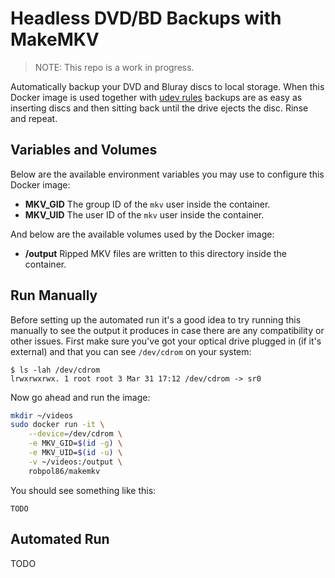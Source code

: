 # Headless DVD/BD Backups with MakeMKV

> NOTE: This repo is a work in progress.

Automatically backup your DVD and Bluray discs to local storage. When this Docker image is used together with
[udev rules](http://www.reactivated.net/writing_udev_rules.html) backups are as easy as inserting discs and then sitting
back until the drive ejects the disc. Rinse and repeat.

## Variables and Volumes

Below are the available environment variables you may use to configure this Docker image:

* **MKV_GID** The group ID of the `mkv` user inside the container.
* **MKV_UID** The user ID of the `mkv` user inside the container.

And below are the available volumes used by the Docker image:

* **/output** Ripped MKV files are written to this directory inside the container.

## Run Manually

Before setting up the automated run it's a good idea to try running this manually to see the output it produces in case
there are any compatibility or other issues. First make sure you've got your optical drive plugged in (if it's external)
and that you can see `/dev/cdrom` on your system:

```
$ ls -lah /dev/cdrom
lrwxrwxrwx. 1 root root 3 Mar 31 17:12 /dev/cdrom -> sr0
```

Now go ahead and run the image:

```bash
mkdir ~/videos
sudo docker run -it \
    --device=/dev/cdrom \
    -e MKV_GID=$(id -g) \
    -e MKV_UID=$(id -u) \
    -v ~/videos:/output \
    robpol86/makemkv
```

You should see something like this:

```
TODO
```
## Automated Run

TODO
